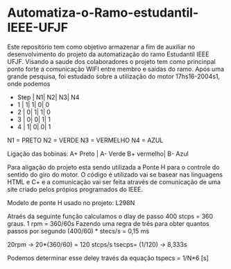 # Automatiza-o-Ramo-estudantil-IEEE-UFJF
Este repositório tem como objetivo armazenar a fim de auxiliar no desenvolvimento do projeto da automatização do ramo Estudantil IEEE UFJF. Visando a saude dos colaboradores 
o projeto tem como princinpal ponto forte a comunicação WIFI entre membro e saidas do ramo.
Após uma grande pesquisa, foi estudado sobre a utilização do motor 17hs16-2004s1, onde podemos 
 * Step | N1| N2| N3| N4
 *    1 |  1|  1|  0|  0
 *    2 |  0|  1|  1|  0
 *    3 |  0|  0|  1|  1
 *    4 |  1|  0|  0|  1


N1 = PRETO
N2 = VERDE
N3 = VERMELHO
N4 = AZUL

Ligação das bobinas:
A+ Preto | A- Verde
B+ vermelho| B- Azul

Para  aligação do projeto esta sendo utilizada a Ponte H para o controle do sentido do giro do motor. O código é utilizado vai se basear nas linguagens HTML e C+ e a comunicação vai ser feita através de comunicação de uma site criado pelos própios programados do IEEE. 

Modelo de ponte H usado no projeto:
L298N

Atraés da seguinte função calculamos o dlay de passo 
400 stcps = 360 graus.
1 rpm = 360/60s
Fazendo uma regra de três para obter quantos passos por segundo
(400/60) * stecs/s = 0,15 ms

20rpm -> 20*(360/60) = 120 stcps/s
tsecps= (1/120) -> 8,333s

Podemos determinar esse deley través da equação
tspecs = 1/N*6 [s]

